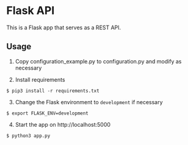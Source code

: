 # Flask API
This is a Flask app that serves as a REST API.

## Usage
1. Copy configuration_example.py to configuration.py and modify as necessary

2. Install requirements
```shell
$ pip3 install -r requirements.txt
```

3. Change the Flask environment to `development` if necessary
```shell
$ export FLASK_ENV=development
```

4. Start the app on http://localhost:5000
```shell
$ python3 app.py
```
